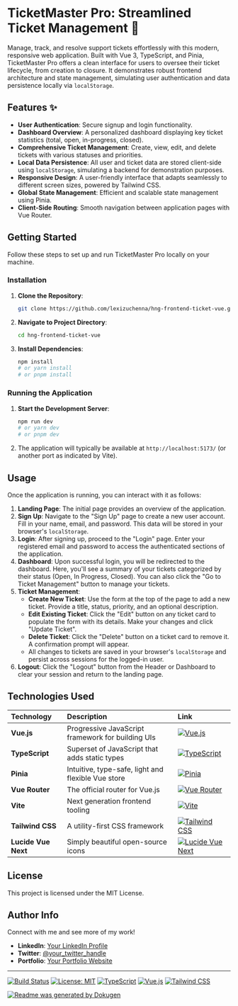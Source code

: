 # TicketMaster Pro: Streamlined Ticket Management 🚀

Manage, track, and resolve support tickets effortlessly with this modern, responsive web application. Built with Vue 3, TypeScript, and Pinia, TicketMaster Pro offers a clean interface for users to oversee their ticket lifecycle, from creation to closure. It demonstrates robust frontend architecture and state management, simulating user authentication and data persistence locally via `localStorage`.

## Features ✨

*   **User Authentication**: Secure signup and login functionality.
*   **Dashboard Overview**: A personalized dashboard displaying key ticket statistics (total, open, in-progress, closed).
*   **Comprehensive Ticket Management**: Create, view, edit, and delete tickets with various statuses and priorities.
*   **Local Data Persistence**: All user and ticket data are stored client-side using `localStorage`, simulating a backend for demonstration purposes.
*   **Responsive Design**: A user-friendly interface that adapts seamlessly to different screen sizes, powered by Tailwind CSS.
*   **Global State Management**: Efficient and scalable state management using Pinia.
*   **Client-Side Routing**: Smooth navigation between application pages with Vue Router.

## Getting Started

Follow these steps to set up and run TicketMaster Pro locally on your machine.

### Installation

1.  **Clone the Repository**:
    ```bash
    git clone https://github.com/lexizuchenna/hng-frontend-ticket-vue.git
    ```
2.  **Navigate to Project Directory**:
    ```bash
    cd hng-frontend-ticket-vue
    ```
3.  **Install Dependencies**:
    ```bash
    npm install
    # or yarn install
    # or pnpm install
    ```

### Running the Application

1.  **Start the Development Server**:
    ```bash
    npm run dev
    # or yarn dev
    # or pnpm dev
    ```
2.  The application will typically be available at `http://localhost:5173/` (or another port as indicated by Vite).

## Usage

Once the application is running, you can interact with it as follows:

1.  **Landing Page**: The initial page provides an overview of the application.
2.  **Sign Up**: Navigate to the "Sign Up" page to create a new user account. Fill in your name, email, and password. This data will be stored in your browser's `localStorage`.
3.  **Login**: After signing up, proceed to the "Login" page. Enter your registered email and password to access the authenticated sections of the application.
4.  **Dashboard**: Upon successful login, you will be redirected to the dashboard. Here, you'll see a summary of your tickets categorized by their status (Open, In Progress, Closed). You can also click the "Go to Ticket Management" button to manage your tickets.
5.  **Ticket Management**:
    *   **Create New Ticket**: Use the form at the top of the page to add a new ticket. Provide a title, status, priority, and an optional description.
    *   **Edit Existing Ticket**: Click the "Edit" button on any ticket card to populate the form with its details. Make your changes and click "Update Ticket".
    *   **Delete Ticket**: Click the "Delete" button on a ticket card to remove it. A confirmation prompt will appear.
    *   All changes to tickets are saved in your browser's `localStorage` and persist across sessions for the logged-in user.
6.  **Logout**: Click the "Logout" button from the Header or Dashboard to clear your session and return to the landing page.

## Technologies Used

| Technology         | Description                                     | Link                                                      |
| :----------------- | :---------------------------------------------- | :-------------------------------------------------------- |
| **Vue.js**         | Progressive JavaScript framework for building UIs | [![Vue.js](https://img.shields.io/badge/Vue.js-4FC08D?style=for-the-badge&logo=vue.js&logoColor=white)](https://vuejs.org/) |
| **TypeScript**     | Superset of JavaScript that adds static types   | [![TypeScript](https://img.shields.io/badge/TypeScript-007ACC?style=for-the-badge&logo=typescript&logoColor=white)](https://www.typescriptlang.org/) |
| **Pinia**          | Intuitive, type-safe, light and flexible Vue store | [![Pinia](https://img.shields.io/badge/Pinia-FFD44F?style=for-the-badge&logo=pinia&logoColor=white)](https://pinia.vuejs.org/) |
| **Vue Router**     | The official router for Vue.js                  | [![Vue Router](https://img.shields.io/badge/Vue_Router-42B883?style=for-the-badge&logo=vue.js&logoColor=white)](https://router.vuejs.org/) |
| **Vite**           | Next generation frontend tooling                | [![Vite](https://img.shields.io/badge/Vite-646CFF?style=for-the-badge&logo=vite&logoColor=white)](https://vitejs.dev/) |
| **Tailwind CSS**   | A utility-first CSS framework                   | [![Tailwind CSS](https://img.shields.io/badge/Tailwind_CSS-38B2AC?style=for-the-badge&logo=tailwind-css&logoColor=white)](https://tailwindcss.com/) |
| **Lucide Vue Next**| Simply beautiful open-source icons              | [![Lucide Vue Next](https://img.shields.io/badge/Lucide-Icons-orange?style=for-the-badge&logo=lucide&logoColor=white)](https://lucide.dev/icons) |

## License

This project is licensed under the MIT License.

## Author Info

Connect with me and see more of my work!

*   **LinkedIn**: [Your LinkedIn Profile](https://www.linkedin.com/in/your_username)
*   **Twitter**: [@your_twitter_handle](https://twitter.com/your_twitter_handle)
*   **Portfolio**: [Your Portfolio Website](https://www.yourportfolio.com)

---

[![Build Status](https://img.shields.io/badge/Build-Passing-brightgreen?style=for-the-badge)](https://github.com/lexizuchenna/hng-frontend-ticket-vue/actions)
[![License: MIT](https://img.shields.io/badge/License-MIT-yellow.svg?style=for-the-badge)](https://opensource.org/licenses/MIT)
[![TypeScript](https://img.shields.io/badge/Made%20with-TypeScript-blue?style=for-the-badge&logo=typescript)](https://www.typescriptlang.org/)
[![Vue.js](https://img.shields.io/badge/Made%20with-Vue.js-4FC08D?style=for-the-badge&logo=vue.js)](https://vuejs.org/)
[![Tailwind CSS](https://img.shields.io/badge/Styled%20with-TailwindCSS-06B6D4?style=for-the-badge&logo=tailwindcss)](https://tailwindcss.com/)

[![Readme was generated by Dokugen](https://img.shields.io/badge/Readme%20was%20generated%20by-Dokugen-brightgreen)](https://www.npmjs.com/package/dokugen)